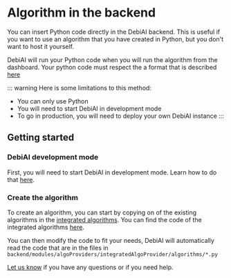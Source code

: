 # Algorithm in the backend

You can insert Python code directly in the DebiAI backend. This is useful if you want to use an algorithm that you have created in Python, but you don't want to host it yourself.

DebiAI will run your Python code when you will run the algorithm from the dashboard. Your python code must respect the a format that is described [here](https://github.com/debiai/algo-provider-python-template/blob/main/algo-api/README.md#response)

::: warning
Here is some limitations to this method:

- You can only use Python
- You will need to start DebiAI in development mode
- To go in production, you will need to deploy your own DebiAI instance
  :::

## Getting started

### DebiAI development mode

First, you will need to start DebiAI in development mode. Learn how to do that [here](../../introduction/gettingStarted/installation/development.md).

### Create the algorithm

To create an algorithm, you can start by copying on of the existing algorithms in the [integrated algorithms](integratedAlgorithms.md). You can find the code of the integrated algorithms [here](https://github.com/debiai/debiai/tree/main/backend/modules/algoProviders/integratedAlgoProvider/algorithms).

You can then modify the code to fit your needs, DebiAI will automatically read the code that are in the files in `backend/modules/algoProviders/integratedAlgoProvider/algorithms/*.py`

[Let us know](https://github.com/debiai/debiai/issues) if you have any questions or if you need help.